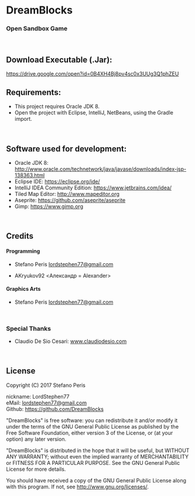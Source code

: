 # DreamBlocks

### Open Sandbox Game
<br>


## Download Executable (.Jar):

https://drive.google.com/open?id=0B4XH4Bj8pv4sc0x3UUg3Q1phZEU
<br>


## Requirements:

- This project requires Oracle JDK 8.
- Open the project with Eclipse, IntelliJ, NetBeans, using the Gradle import.
<br>


## Software used for development:

- Oracle JDK 8: http://www.oracle.com/technetwork/java/javase/downloads/index-jsp-138363.html
- Eclipse IDE: https://eclipse.org/ide/
- IntelliJ IDEA Community Edition: https://www.jetbrains.com/idea/
- Tiled Map Editor: http://www.mapeditor.org
- Aseprite: https://github.com/aseprite/aseprite
- Gimp: https://www.gimp.org
<br>


## Credits

#### Programming

- Stefano Peris <lordstephen77@gmail.com>

- AKryukov92 <Александр = Alexander>

#### Graphics Arts

- Stefano Peris <lordstephen77@gmail.com>
<br>


### Special Thanks

- Claudio De Sio Cesari: www.claudiodesio.com
<br>


## License

Copyright (C) 2017 Stefano Peris

nickname: LordStephen77
<br>
eMail: lordstephen77@gmail.com
<br>
Github: https://github.com/DreamBlocks
<br>

"DreamBlocks" is free software: you can redistribute it and/or modify it
under the terms of the GNU General Public License as published by the
Free Software Foundation, either version 3 of the License, or
(at your option) any later version.

"DreamBlocks" is distributed in the hope that it will be useful, but
WITHOUT ANY WARRANTY; without even the implied warranty of
MERCHANTABILITY or FITNESS FOR A PARTICULAR PURPOSE.
See the GNU General Public License for more details.

You should have received a copy of the GNU General Public License along
with this program.  If not, see <http://www.gnu.org/licenses/>.

